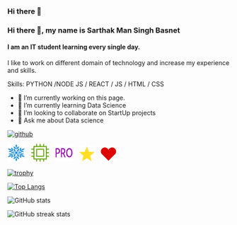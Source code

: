 ### Hi there 👋

### Hi there 👋, my name is Sarthak Man Singh Basnet
#### I am an IT student learning every single day.
I like to work on different domain of technology and increase my experience and skills. 

Skills: PYTHON /NODE JS / REACT / JS / HTML / CSS

- 🔭 I’m currently working on this page. 
- 🌱 I’m currently learning Data Science 
- 👯 I’m looking to collaborate on StartUp projects 
- 💬 Ask me about Data science 


[<img src='https://cdn.jsdelivr.net/npm/simple-icons@3.0.1/icons/github.svg' alt='github' height='40'>](https://github.com/sarthak2057)  

<a href='https://archiveprogram.github.com/'><img src='https://raw.githubusercontent.com/acervenky/animated-github-badges/master/assets/acbadge.gif' width='40' height='40'></a> <a href='https://docs.github.com/en/developers'><img src='https://raw.githubusercontent.com/acervenky/animated-github-badges/master/assets/devbadge.gif' width='40' height='40'></a> <a href='https://github.com/pricing'><img src='https://raw.githubusercontent.com/acervenky/animated-github-badges/master/assets/pro.gif' width='40' height='40'></a> <a href='https://stars.github.com/'><img src='https://raw.githubusercontent.com/acervenky/animated-github-badges/master/assets/starbadge.gif' width='35' height='35'></a> <a href='https://docs.github.com/en/github/supporting-the-open-source-community-with-github-sponsors'><img src='https://raw.githubusercontent.com/acervenky/animated-github-badges/master/assets/sponsorbadge.gif' width='35' height='35'></a> 

[![trophy](https://github-profile-trophy.vercel.app/?username=sarthak2057)](https://github.com/ryo-ma/github-profile-trophy)

[![Top Langs](https://github-readme-stats.vercel.app/api/top-langs/?username=sarthak2057)](https://github.com/anuraghazra/github-readme-stats)

![GitHub stats](https://github-readme-stats.vercel.app/api?username=sarthak2057&show_icons=true&count_private=true)  

 

![GitHub streak stats](https://github-readme-streak-stats.herokuapp.com/?user=sarthak2057)  

